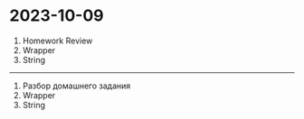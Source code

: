 # 2023-10-09

1. Homework Review
2. Wrapper
3. String
---
1. Разбор домашнего задания
2. Wrapper
3. String
